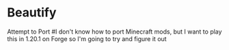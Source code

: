 # Beautify
Attempt to Port
#I don't know how to port Minecraft mods, but I want to play this in 1.20.1 on Forge so I'm going to try and figure it out
